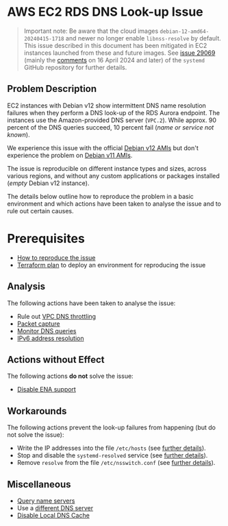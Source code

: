 # AWS EC2 RDS DNS Look-up Issue

> Important note: Be aware that the cloud images `debian-12-amd64-20240415-1718` and newer no longer enable `libnss-resolve` by default. This issue described in this document has been mitigated in EC2 instances launched from these and future images. See [issue 29069](https://github.com/systemd/systemd/issues/29069) (mainly the [comments](https://github.com/systemd/systemd/issues/29069#issuecomment-2057781457) on 16 April 2024 and later) of the `systemd` GitHub repository for further details.

## Problem Description

EC2 instances with Debian v12 show intermittent DNS name resolution failures when they perform a DNS look-up of the RDS Aurora endpoint. The instances use the Amazon-provided DNS server (`VPC.2`). While approx. 90 percent of the DNS queries succeed, 10 percent fail (*name or service not known*).

We experience this issue with the official [Debian v12 AMIs](https://wiki.debian.org/Cloud/AmazonEC2Image/Bookworm) but don't experience the problem on [Debian v11 AMIs](https://wiki.debian.org/Cloud/AmazonEC2Image/Bullseye).

The issue is reproducible on different instance types and sizes, across various regions, and without any custom applications or packages installed (*empty* Debian v12 instance).

The details below outline how to reproduce the problem in a basic environment and which actions have been taken to analyse the issue and to rule out certain causes.

# Prerequisites

- [How to reproduce the issue](docs/how-to-reproduce-the-issue.md)
- [Terraform plan](docs/terraform-plan.md) to deploy an environment for reproducing the issue

## Analysis

The following actions have been taken to analyse the issue:

- Rule out [VPC DNS throttling](docs/vpc-dns-throttling.md)
- [Packet capture](docs/packet-capture.md)
- [Monitor DNS queries](docs/monitor-dns-queries.md)
- [IPv6 address resolution](docs/ipv6-address-resolution.md)

## Actions without Effect

The following actions **do not** solve the issue:

- [Disable ENA support](docs/disable-ena-support.md)

## Workarounds

The following actions prevent the look-up failures from happening (but do not solve the issue):

- Write the IP addresses into the file `/etc/hosts` (see [further details](docs/etc-hosts.md)).
- Stop and disable the `systemd-resolved` service (see [further details](docs/disable-systemd-resolved.md)).
- Remove `resolve` from the file `/etc/nsswitch.conf` (see [further details](docs/etc-nsswitch-conf.md)).

## Miscellaneous

- [Query name servers](docs/query-name-servers.md)
- Use a [different DNS server](docs/different-dns-server.md)
- [Disable Local DNS Cache](docs/disable-local-dns-cache.md)
